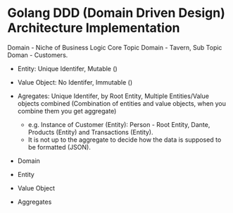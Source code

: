 # Golang DDD (Domain Driven Design) Architecture Implementation

Domain - Niche of Business Logic
Core Topic Domain - Tavern, Sub Topic Doman - Customers.

- Entity: Unique Identifer, Mutable ()
- Value Object: No Identifer, Immutable ()
- Agregates: Unique Identifer, by Root Entity, Multiple Entities/Value objects combined (Combination of entities and value objects, when you combine them you get aggregate)
    - e.g. Instance of Customer (Entity): Person - Root Entity, Dante, Products (Entity) and Transactions (Entity).
    - It is not up to the aggregate to decide how the data is supposed to be formatted (JSON).


- Domain
- Entity
- Value Object
- Aggregates
